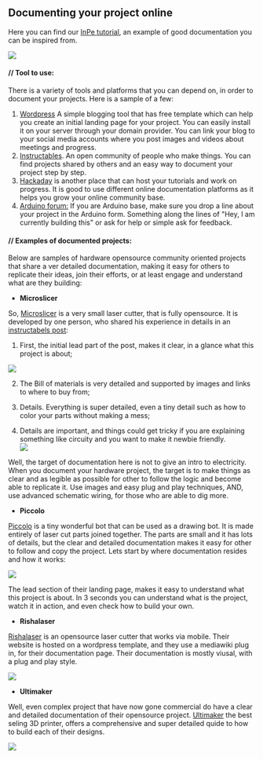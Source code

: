 ## Documenting your project online

Here you can find our [InPe tutorial](https://github.com/opencarecc/inpe/wiki), an example of good documentation you can be inspired from.


[![](https://camo.githubusercontent.com/1b4735589f01e275483986a5c9835120ccd6ebd5/68747470733a2f2f6661726d352e737461746963666c69636b722e636f6d2f343530372f32333933363039333231385f393736633930306435342e6a7067)](https://github.com/opencarecc/inpe/wiki)

#### // Tool to use:

There is a variety of tools and platforms that you can depend on, in order to document your projects.  Here is a sample of a few:

1. [Wordpress](https://wordpress.com)  A simple blogging tool that has free template which can help you create an initial landing page for your project.  You can easily install it on your server through your domain provider. You can link your blog to your social media accounts where you post images and videos about meetings and progress.
2. [Instructables]( http://www.instructables.com).  An open community of people who make things.  You can find projects shared by others and an easy way to document your project step by step.
3. [Hackaday](http://hackaday.com) is another place that can host your tutorials and work on progress.  It is good to use different online documentation platforms as it helps you grow your online community base.
4. [Arduino forum:](https://forum.arduino.cc)  If you are Arduino base, make sure you drop a line about your project in the Arduino form.  Something along the lines of "Hey, I am currently building this" or ask for help or simple ask for feedback.

#### // Examples of documented projects:

Below are samples of hardware opensource community oriented projects that share a ver detailed documentation, making it easy for others to replicate their ideas, join their efforts, or at least engage and understand what are they building:

* **Microslicer**

So, [Microslicer](http://www.instructables.com/id/The-MicroSlice-V2-Aurum-A-gold-mini-laser-cutter-e) is a very small laser cutter, that is fully opensource. It is developed by one person, who shared his experience in details in an [instructabels post](http://www.instructables.com/id/The-MicroSlice-V2-Aurum-A-gold-mini-laser-cutter-e/):

1. First, the initial lead part of the post, makes it clear, in a glance what this project is about;

![](OC-img_microslicer.jpg)

2. The Bill of materials is very detailed and supported by images and links to where to buy from;

3. Details.  Everything is super detailed, even a tiny detail such as how to color your parts without making a mess;

4. Details are important, and things could get tricky if you are explaining something like circuity and you want to make it newbie friendly.  
 ![](OC-img_wiring.jpg)

Well, the target of documentation here is not to give an intro to electricity. When you document your hardware project, the target is to make things as clear and as legible as possible for other to follow the logic and become able to replicate it. Use images and easy plug and play techniques, AND, use advanced schematic wiring, for those who are able to dig more.

* **Piccolo**

[Piccolo](http://piccolo.cc) is a tiny wonderful bot that can be used as a drawing bot.  It is made entirely of laser cut parts joined together. The parts are small and it has lots of details, but the clear and detailed documentation makes it easy for other to follow and copy the project.  Lets start by where documentation resides and how it works:

![](OC-img_piccolo.jpg)

The lead section of their landing page, makes it easy to understand what this project is about. In 3 seconds you can understand what is the project, watch it in action, and even check how to build your own.

* **Rishalaser**

[Rishalaser](http://reshalaser.org/wiki/documentation/build-your-own-risha) is an opensource laser cutter that works via mobile.  Their website is hosted on a wordpress template, and they use a mediawiki plug in, for their documentation page.  Their documentation is mostly viusal, with a plug and play style.

![](OC-img_rishalasercutter.jpg)

* **Ultimaker**

Well, even complex project that have now gone commercial do have a clear and detailed documentation of their opensource project. [Ultimaker](https://ultimaker.com/en/resources/manuals) the best seling 3D printer, offers a comprehensive and super detailed quide to how to build each of their designs.


![](OC-img_ultimaker.jpg)





